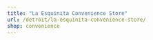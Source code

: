 ```yaml
---
title: "La Esquinita Convenience Store"
url: /detroit/la-esquinita-convenience-store/
shop: convenience
---
```

